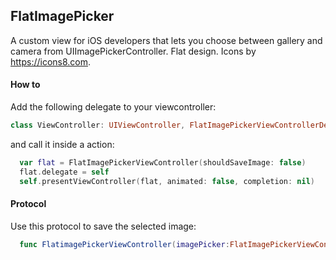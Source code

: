 ## FlatImagePicker
A custom view for iOS developers that lets you choose between gallery and camera from UIImagePickerController.
Flat design. Icons by https://icons8.com.

#### How to
Add the following delegate to your viewcontroller:

```swift
class ViewController: UIViewController, FlatImagePickerViewControllerDelegate
```
and call it inside a action:
```swift
  var flat = FlatImagePickerViewController(shouldSaveImage: false)
  flat.delegate = self
  self.presentViewController(flat, animated: false, completion: nil)
```

#### Protocol
Use this protocol to save the selected image:
```swift
  func FlatimagePickerViewController(imagePicker:FlatImagePickerViewController, didSelectImage image: UIImage)
```
